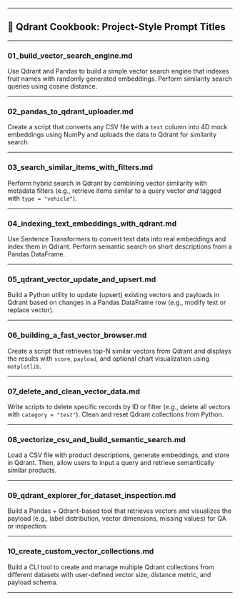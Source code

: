 
---

## 🧠 Qdrant Cookbook: Project-Style Prompt Titles

---

### **01_build_vector_search_engine.md**

Use Qdrant and Pandas to build a simple vector search engine that indexes fruit names with randomly generated embeddings. Perform similarity search queries using cosine distance.

---

### **02_pandas_to_qdrant_uploader.md**

Create a script that converts any CSV file with a `text` column into 4D mock embeddings using NumPy and uploads the data to Qdrant for similarity search.

---

### **03_search_similar_items_with_filters.md**

Perform hybrid search in Qdrant by combining vector similarity with metadata filters (e.g., retrieve items similar to a query vector *and* tagged with `type = "vehicle"`).

---

### **04_indexing_text_embeddings_with_qdrant.md**

Use Sentence Transformers to convert text data into real embeddings and index them in Qdrant. Perform semantic search on short descriptions from a Pandas DataFrame.

---

### **05_qdrant_vector_update_and_upsert.md**

Build a Python utility to update (upsert) existing vectors and payloads in Qdrant based on changes in a Pandas DataFrame row (e.g., modify text or replace vector).

---

### **06_building_a_fast_vector_browser.md**

Create a script that retrieves top-N similar vectors from Qdrant and displays the results with `score`, `payload`, and optional chart visualization using `matplotlib`.

---

### **07_delete_and_clean_vector_data.md**

Write scripts to delete specific records by ID or filter (e.g., delete all vectors with `category = "test"`). Clean and reset Qdrant collections from Python.

---

### **08_vectorize_csv_and_build_semantic_search.md**

Load a CSV file with product descriptions, generate embeddings, and store in Qdrant. Then, allow users to input a query and retrieve semantically similar products.

---

### **09_qdrant_explorer_for_dataset_inspection.md**

Build a Pandas + Qdrant-based tool that retrieves vectors and visualizes the payload (e.g., label distribution, vector dimensions, missing values) for QA or inspection.

---

### **10_create_custom_vector_collections.md**

Build a CLI tool to create and manage multiple Qdrant collections from different datasets with user-defined vector size, distance metric, and payload schema.

---
